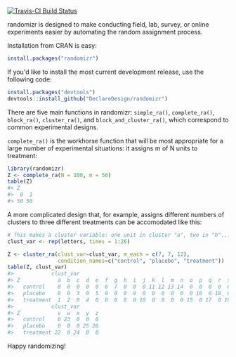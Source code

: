 
[![Travis-CI Build Status](https://travis-ci.org/DeclareDesign/randomizr.svg?branch=master)](https://travis-ci.org/DeclareDesign/randomizr)

randomizr is designed to make conducting field, lab, survey, or online experiments easier by automating the random assignment process.

Installation from CRAN is easy:

``` r
install.packages("randomizr")
```

If you'd like to install the most current development release, use the following code:

``` r
install.packages("devtools")
devtools::install_github("DeclareDesign/randomizr")
```

There are five main functions in randomizr: `simple_ra()`, `complete_ra()`, `block_ra()`, `cluster_ra()`, and `block_and_cluster_ra()`, which correspond to common experimental designs.

`complete_ra()` is the workhorse function that will be most appropriate for a large number of experimental situations: it assigns m of N units to treatment:

``` r
library(randomizr)
Z <- complete_ra(N = 100, m = 50)
table(Z)
#> Z
#>  0  1 
#> 50 50
```

A more complicated design that, for example, assigns different numbers of clusters to three different treatments can be accomodated like this:

``` r
# This makes a cluster variable: one unit in cluster "a", two in "b"...
clust_var <- rep(letters, times = 1:26)

Z <- cluster_ra(clust_var=clust_var, m_each = c(7, 7, 12),
                condition_names=c("control", "placebo", "treatment"))
table(Z, clust_var)
#>            clust_var
#> Z            a  b  c  d  e  f  g  h  i  j  k  l  m  n  o  p  q  r  s  t  u
#>   control    0  0  0  0  0  6  7  0  0  0 11 12 13 14  0  0  0  0  0  0  0
#>   placebo    0  0  3  0  5  0  0  0  9  0  0  0  0  0  0 16  0 18  0  0  0
#>   treatment  1  2  0  4  0  0  0  8  0 10  0  0  0  0 15  0 17  0 19 20 21
#>            clust_var
#> Z            v  w  x  y  z
#>   control    0 23  0  0  0
#>   placebo    0  0  0 25 26
#>   treatment 22  0 24  0  0
```

Happy randomizing!
